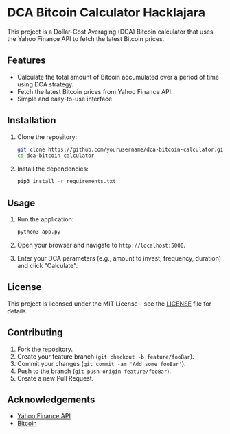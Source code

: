 # DCA Bitcoin Calculator Hacklajara

This project is a Dollar-Cost Averaging (DCA) Bitcoin calculator that uses the Yahoo Finance API to fetch the latest Bitcoin prices.

## Features

- Calculate the total amount of Bitcoin accumulated over a period of time using DCA strategy.
- Fetch the latest Bitcoin prices from Yahoo Finance API.
- Simple and easy-to-use interface.

## Installation

1. Clone the repository:
    ```sh
    git clone https://github.com/yourusername/dca-bitcoin-calculator.git
    cd dca-bitcoin-calculator
    ```

2. Install the dependencies:
    ```sh
    pip3 install -r requirements.txt
    ```

## Usage

1. Run the application:
    ```sh
    python3 app.py
    ```

2. Open your browser and navigate to `http://localhost:5000`.

3. Enter your DCA parameters (e.g., amount to invest, frequency, duration) and click "Calculate".

## License

This project is licensed under the MIT License - see the [LICENSE](LICENSE) file for details.

## Contributing

1. Fork the repository.
2. Create your feature branch (`git checkout -b feature/fooBar`).
3. Commit your changes (`git commit -am 'Add some fooBar'`).
4. Push to the branch (`git push origin feature/fooBar`).
5. Create a new Pull Request.

## Acknowledgements

- [Yahoo Finance API](https://www.yahoofinanceapi.com/)
- [Bitcoin](https://bitcoin.org/)